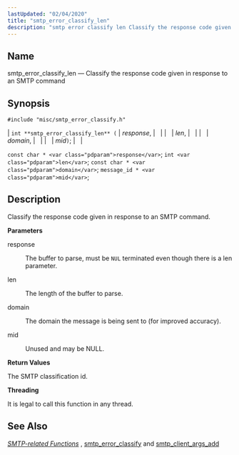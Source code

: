```yaml
---
lastUpdated: "02/04/2020"
title: "smtp_error_classify_len"
description: "smtp error classify len Classify the response code given in response to an SMTP command int smtp error classify len response len domain mid const char response int len const char domain message id mid Classify the response code given in response to an SMTP command response The buffer to..."
---
```


<a name="apis.smtp_error_classify_len"></a> 
## Name

smtp_error_classify_len — Classify the response code given in response to an SMTP command

## Synopsis

`#include "misc/smtp_error_classify.h"`

| `int **smtp_error_classify_len** (` | <var class="pdparam">response</var>, |   |
|   | <var class="pdparam">len</var>, |   |
|   | <var class="pdparam">domain</var>, |   |
|   | <var class="pdparam">mid</var>`)`; |   |

`const char * <var class="pdparam">response</var>`;
`int <var class="pdparam">len</var>`;
`const char * <var class="pdparam">domain</var>`;
`message_id * <var class="pdparam">mid</var>`;<a name="idp61928496"></a> 
## Description

Classify the response code given in response to an SMTP command.

**<a name="idp61929744"></a> Parameters**

<dl class="variablelist">

<dt>response</dt>

<dd>

The buffer to parse, must be `NUL` terminated even though there is a len parameter.

</dd>

<dt>len</dt>

<dd>

The length of the buffer to parse.

</dd>

<dt>domain</dt>

<dd>

The domain the message is being sent to (for improved accuracy).

</dd>

<dt>mid</dt>

<dd>

Unused and may be NULL.

</dd>

</dl>

**<a name="idp61938544"></a> Return Values**

The SMTP classification id.

**<a name="idp61939456"></a> Threading**

It is legal to call this function in any thread.

<a name="idp61941008"></a> 
## See Also

[*SMTP-related Functions*](/momentum/3/3-api/smtp) , [smtp_error_classify](/momentum/3/3-api/apis-smtp-error-classify) and [smtp_client_args_add](/momentum/3/3-api/apis-smtp-client-args-add)